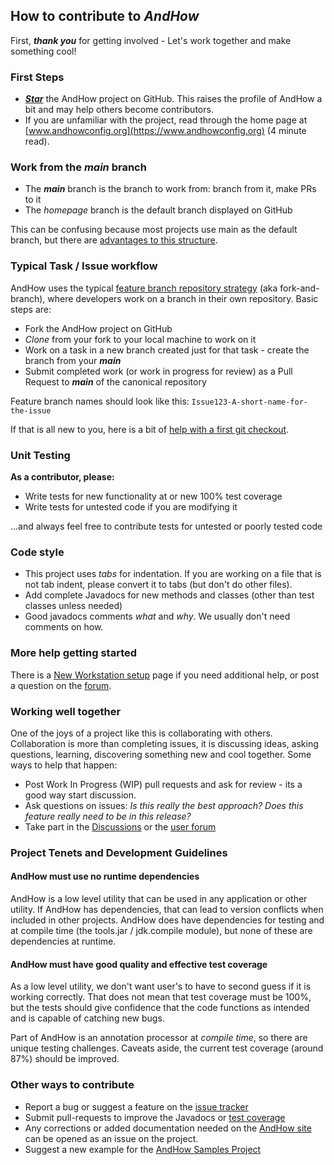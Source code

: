 ## How to contribute to _AndHow_

First, _**thank you**_ for getting involved - Let's work together and make something cool!

### First Steps
* _**[Star](https://github.com/eeverman/andhow/stargazers)**_ the AndHow project on GitHub.
This raises the profile of AndHow a bit and may help others become contributors.
* If you are unfamiliar with the project, read through the home page at
[www.andhowconfig.org](https://www.andhowconfig.org) (4 minute read).

### Work from the _main_ branch
* The _**main**_ branch is the branch to work from: branch from it, make PRs to it
* The _homepage_ branch is the default branch displayed on GitHub

This can be confusing because most projects use main as the default branch, but there are
[advantages to this structure](https://www.andhowconfig.org/developer-guide/project-branching-structure#github-and-the-default-branch).

### Typical Task / Issue workflow
AndHow uses the typical [feature branch repository strategy](https://martinfowler.com/articles/branching-patterns.html#feature-branching)
(aka fork-and-branch), where developers work on a branch in their own repository.  Basic steps are:
* Fork the AndHow project on GitHub
* _Clone_ from your fork to your local machine to work on it
* Work on a task in a new branch created just for that task - create the branch from your **_main_**
* Submit completed work (or work in progress for review) as a Pull Request to **_main_**
of the canonical repository

Feature branch names should look like this:  `Issue123-A-short-name-for-the-issue`

If that is all new to you, here is a bit of
[help with a first git checkout](https://www.andhowconfig.org/developer-guide/first-checkout-with-git).

### Unit Testing
**As a contributor, please:**
* Write tests for new functionality at or new 100% test coverage
* Write tests for untested code if you are modifying it

...and always feel free to contribute tests for untested or poorly tested code

### Code style
* This project uses _tabs_ for indentation. 
If you are working on a file that is not tab indent, please convert it to tabs (but don't do other files).
* Add complete Javadocs for new methods and classes (other than test classes unless needed)
* Good javadocs comments _what_ and _why_.  We usually don't need comments on how.

### More help getting started
There is a [New Workstation setup](https://www.andhowconfig.org/developer-guide/new-workstation-setup)
page if you need additional help, or post a question on the
[forum](https://groups.google.com/g/andhowuser).

### Working well together
One of the joys of a project like this is collaborating with others.
Collaboration is more than completing issues, it is discussing ideas, asking questions, learning,
discovering something new and cool together.  Some ways to help that happen:
* Post Work In Progress (WIP) pull requests and ask for review - its a good way start discussion.
* Ask questions on issues:  _Is this really the best approach?  Does this feature really need to
be in this release?_
* Take part in the [Discussions](https://github.com/eeverman/andhow/discussions) or the
[user forum](https://groups.google.com/g/andhowuser)

### Project Tenets and Development Guidelines
#### AndHow must use no runtime dependencies
AndHow is a low level utility that can be used in any application or other utility.
If AndHow has dependencies, that can lead to version conflicts when included in other projects.
AndHow does have dependencies for testing and at compile time (the tools.jar / jdk.compile module),
but none of these are dependencies at runtime.

#### AndHow must have good quality and effective test coverage
As a low level utility, we don't want user's to have to second guess if it is working correctly.
That does not mean that test coverage must be 100%, but the tests should give confidence that
the code functions as intended and is capable of catching new bugs.

Part of AndHow is an annotation processor at _compile time_, so there are unique testing challenges.
Caveats aside, the current test coverage (around 87%) should be improved. 

### Other ways to contribute
* Report a bug or suggest a feature on the [issue tracker](https://github.com/eeverman/andhow/issues)
* Submit pull-requests to improve the Javadocs or [test coverage](https://app.codecov.io/gh/eeverman/andhow)
* Any corrections or added documentation needed on the [AndHow site](https://www.andhowconfig.org)
can be opened as an issue on the project.
* Suggest a new example for the [AndHow Samples Project](https://github.com/eeverman/andhow-samples)